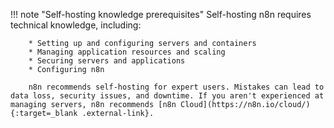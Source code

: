 !!! note "Self-hosting knowledge prerequisites"
		Self-hosting n8n requires technical knowledge, including:

		* Setting up and configuring servers and containers
		* Managing application resources and scaling
		* Securing servers and applications
		* Configuring n8n
		
		n8n recommends self-hosting for expert users. Mistakes can lead to data loss, security issues, and downtime. If you aren't experienced at managing servers, n8n recommends [n8n Cloud](https://n8n.io/cloud/){:target=_blank .external-link}.
